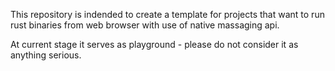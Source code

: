 This repository is indended to create a template for projects that want to run rust binaries from web browser with use of native massaging api.

At current stage it serves as playground - please do not consider it as anything serious.
